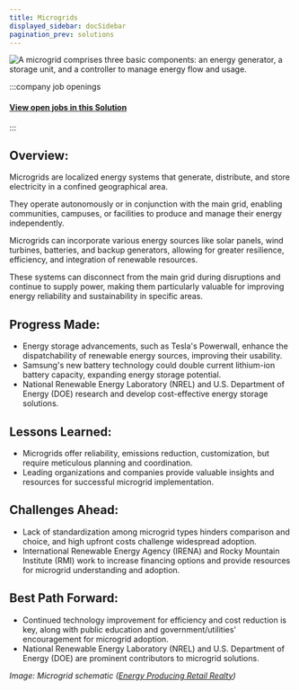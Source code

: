 ```yaml
---
title: Microgrids
displayed_sidebar: docSidebar
pagination_prev: solutions
---
```

![A microgrid comprises three basic components: an energy generator, a storage unit, and a controller to manage energy flow and usage.](/../static/img/microgrids.jpg)


:::company job openings
  #### [View open jobs in this Solution](https://climatebase.org/jobs?l=&q=&drawdown_solutions=Microgrids)
:::

## Overview:

Microgrids are localized energy systems that generate, distribute, and store electricity in a confined geographical area.

They operate autonomously or in conjunction with the main grid, enabling communities, campuses, or facilities to produce and manage their energy independently.

Microgrids can incorporate various energy sources like solar panels, wind turbines, batteries, and backup generators, allowing for greater resilience, efficiency, and integration of renewable resources.

These systems can disconnect from the main grid during disruptions and continue to supply power, making them particularly valuable for improving energy reliability and sustainability in specific areas.

## Progress Made:
  - Energy storage advancements, such as Tesla's Powerwall, enhance the dispatchability of renewable energy sources, improving their usability.
  - Samsung's new battery technology could double current lithium-ion battery capacity, expanding energy storage potential.
  - National Renewable Energy Laboratory (NREL) and U.S. Department of Energy (DOE) research and develop cost-effective energy storage solutions.

## Lessons Learned: 
  - Microgrids offer reliability, emissions reduction, customization, but require meticulous planning and coordination.
  - Leading organizations and companies provide valuable insights and resources for successful microgrid implementation.

## Challenges Ahead: 
  - Lack of standardization among microgrid types hinders comparison and choice, and high upfront costs challenge widespread adoption.
  - International Renewable Energy Agency (IRENA) and Rocky Mountain Institute (RMI) work to increase financing options and provide resources for microgrid understanding and adoption.

## Best Path Forward: 
  - Continued technology improvement for efficiency and cost reduction is key, along with public education and government/utilities' encouragement for microgrid adoption.
  - National Renewable Energy Laboratory (NREL) and U.S. Department of Energy (DOE) are prominent contributors to microgrid solutions.


  *Image: Microgrid schematic ([Energy Producing Retail Realty](https://www.eprsquared.com/the-solar-industrys-new-power-player-2/))*